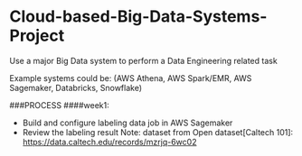 # Cloud-based-Big-Data-Systems-Project

Use a major Big Data system to perform a Data Engineering related task <br>

Example systems could be: (AWS Athena, AWS Spark/EMR, AWS Sagemaker, Databricks, Snowflake) <br>

###PROCESS
####week1:
- Build and configure labeling data job in AWS Sagemaker
- Review the labeling result
Note: dataset from Open dataset[Caltech 101]: https://data.caltech.edu/records/mzrjq-6wc02

